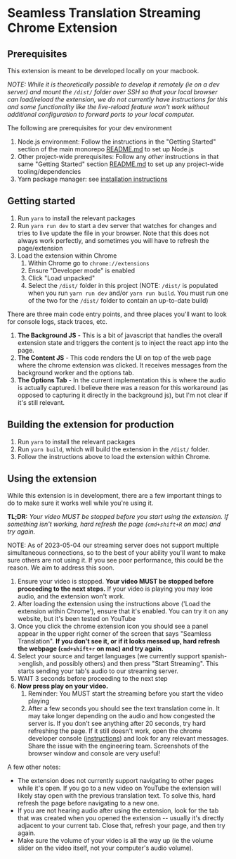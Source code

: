 # Seamless Translation Streaming Chrome Extension

## Prerequisites

This extension is meant to be developed locally on your macbook.

_NOTE: While it is theoretically possible to develop it remotely (ie on a dev server) and mount the `/dist/` folder over SSH so that your local browser can load/reload the extension, we do not currently have instructions for this and some functionality like the live-reload feature won't work without additional configuration to forward ports to your local computer._

The following are prerequisites for your dev environment

1. Node.js environment: Follow the instructions in the "Getting Started" section of the main monorepo [README.md](/README.md) to set up Node.js
2. Other project-wide prerequisites: Follow any _other_ instructions in that same "Getting Started" section [README.md](/README.md) to set up any project-wide tooling/dependencies
3. Yarn package manager: see [installation instructions](https://yarnpkg.com/getting-started/install)

## Getting started

1. Run `yarn` to install the relevant packages
2. Run `yarn run dev` to start a dev server that watches for changes and tries to live update the file in your browser. Note that this does not always work perfectly, and sometimes you will have to refresh the page/extension
3. Load the extension within Chrome
   1. Within Chrome go to `chrome://extensions`
   2. Ensure "Developer mode" is enabled
   3. Click "Load unpacked"
   4. Select the `/dist/` folder in this project (NOTE: `/dist/` is populated when you run `yarn run dev` and/or `yarn run build`. You must run one of the two for the `/dist/` folder to contain an up-to-date build)

There are three main code entry points, and three places you'll want to look for console logs, stack traces, etc.

1. **The Background JS** - This is a bit of javascript that handles the overall extension state and triggers the content js to inject the react app into the page.
2. **The Content JS** - This code renders the UI on top of the web page where the chrome extension was clicked. It receives messages from the background worker and the options tab.
3. **The Options Tab** - In the current implementation this is where the audio is actually captured. I believe there was a reason for this workaround (as opposed to capturing it directly in the background js), but I'm not clear if it's still relevant.

## Building the extension for production

1. Run `yarn` to install the relevant packages
2. Run `yarn build`, which will build the extension in the `/dist/` folder.
3. Follow the instructions above to load the extension within Chrome.

## Using the extension

While this extension is in development, there are a few important things to do to make sure it works well while you're using it.

**TL;DR:** _Your video MUST be stopped before you start using the extension. If something isn't working, hard refresh the page (`cmd+shift+R` on mac) and try again._

NOTE: As of 2023-05-04 our streaming server does not support multiple simultaneous connections, so to the best of your ability you'll want to make sure others are not using it. If you see poor performance, this could be the reason. We aim to address this soon.

1. Ensure your video is stopped. **Your video MUST be stopped before proceeding to the next steps.** If your video is playing you may lose audio, and the extension won't work.
2. After loading the extension using the instructions above ('Load the extension within Chrome'), ensure that it's enabled. You can try it on any website, but it's been tested on YouTube
3. Once you click the chrome extension icon you should see a panel appear in the upper right corner of the screen that says "Seamless Translation". **If you don't see it, or if it looks messed up, hard refresh the webpage (`cmd+shift+r` on mac) and try again.**
4. Select your source and target languages (we currently support spanish->english, and possibly others) and then press "Start Streaming". This starts sending your tab's audio to our streaming server.
5. WAIT 3 seconds before proceeding to the next step
6. **Now press play on your video.**
   1. Reminder: You MUST start the streaming before you start the video playing
   2. After a few seconds you should see the text translation come in. It may take longer depending on the audio and how congested the server is. If you don't see anything after 20 seconds, try hard refreshing the page. If it still doesn't work, open the chrome developer console ([instructions](https://developer.chrome.com/docs/devtools/open/#shortcuts)) and look for any relevant messages. Share the issue with the engineering team. Screenshots of the browser window and console are very useful!

A few other notes:

- The extension does not currently support navigating to other pages while it's open. If you go to a new video on YouTube the extension will likely stay open with the previous translation text. To solve this, hard refresh the page before navigating to a new one.
- If you are not hearing audio after using the extension, look for the tab that was created when you opened the extension -- usually it's directly adjacent to your current tab. Close that, refresh your page, and then try again.
- Make sure the volume of your video is all the way up (ie the volume slider on the video itself, not your computer's audio volume).
